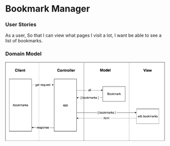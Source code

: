 # Bookmark Manager

### User Stories

As a user,
So that I can view what pages I visit a lot,
I want be able to see a list of bookmarks.

### Domain Model

![Bookmark Manager domain model](images/bookmark_manager_1.png)
